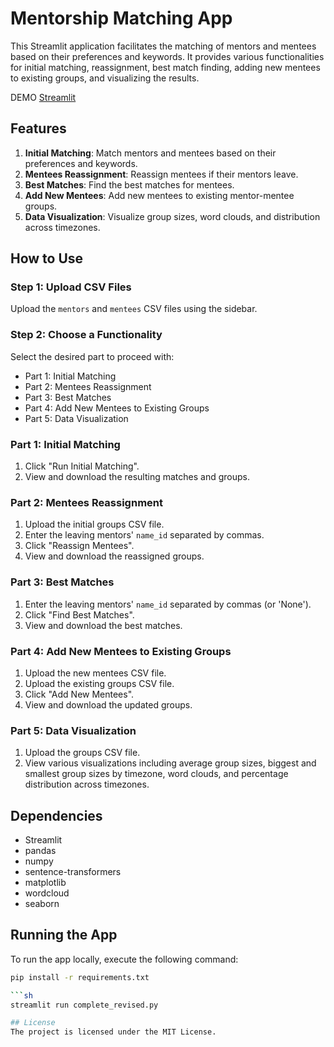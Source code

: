 
# Mentorship Matching App

This Streamlit application facilitates the matching of mentors and mentees based on their preferences and keywords. It provides various functionalities for initial matching, reassignment, best match finding, adding new mentees to existing groups, and visualizing the results.

DEMO [Streamlit](https://complete-revised.streamlit.app/)

## Features

1. **Initial Matching**: Match mentors and mentees based on their preferences and keywords.
2. **Mentees Reassignment**: Reassign mentees if their mentors leave.
3. **Best Matches**: Find the best matches for mentees.
4. **Add New Mentees**: Add new mentees to existing mentor-mentee groups.
5. **Data Visualization**: Visualize group sizes, word clouds, and distribution across timezones.

## How to Use

### Step 1: Upload CSV Files
Upload the `mentors` and `mentees` CSV files using the sidebar.

### Step 2: Choose a Functionality
Select the desired part to proceed with:
- Part 1: Initial Matching
- Part 2: Mentees Reassignment
- Part 3: Best Matches
- Part 4: Add New Mentees to Existing Groups
- Part 5: Data Visualization

### Part 1: Initial Matching
1. Click "Run Initial Matching".
2. View and download the resulting matches and groups.

### Part 2: Mentees Reassignment
1. Upload the initial groups CSV file.
2. Enter the leaving mentors' `name_id` separated by commas.
3. Click "Reassign Mentees".
4. View and download the reassigned groups.

### Part 3: Best Matches
1. Enter the leaving mentors' `name_id` separated by commas (or 'None').
2. Click "Find Best Matches".
3. View and download the best matches.

### Part 4: Add New Mentees to Existing Groups
1. Upload the new mentees CSV file.
2. Upload the existing groups CSV file.
3. Click "Add New Mentees".
4. View and download the updated groups.

### Part 5: Data Visualization
1. Upload the groups CSV file.
2. View various visualizations including average group sizes, biggest and smallest group sizes by timezone, word clouds, and percentage distribution across timezones.

## Dependencies

- Streamlit
- pandas
- numpy
- sentence-transformers
- matplotlib
- wordcloud
- seaborn

## Running the App

To run the app locally, execute the following command:

```sh
pip install -r requirements.txt

```sh
streamlit run complete_revised.py

## License
The project is licensed under the MIT License.
